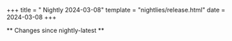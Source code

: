 +++
title = " Nightly 2024-03-08"
template = "nightlies/release.html"
date = 2024-03-08
+++

** Changes since nightly-latest **
